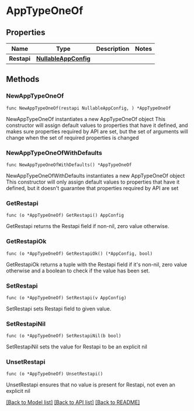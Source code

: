 # AppTypeOneOf

## Properties

Name | Type | Description | Notes
------------ | ------------- | ------------- | -------------
**Restapi** | [**NullableAppConfig**](AppConfig.md) |  | 

## Methods

### NewAppTypeOneOf

`func NewAppTypeOneOf(restapi NullableAppConfig, ) *AppTypeOneOf`

NewAppTypeOneOf instantiates a new AppTypeOneOf object
This constructor will assign default values to properties that have it defined,
and makes sure properties required by API are set, but the set of arguments
will change when the set of required properties is changed

### NewAppTypeOneOfWithDefaults

`func NewAppTypeOneOfWithDefaults() *AppTypeOneOf`

NewAppTypeOneOfWithDefaults instantiates a new AppTypeOneOf object
This constructor will only assign default values to properties that have it defined,
but it doesn't guarantee that properties required by API are set

### GetRestapi

`func (o *AppTypeOneOf) GetRestapi() AppConfig`

GetRestapi returns the Restapi field if non-nil, zero value otherwise.

### GetRestapiOk

`func (o *AppTypeOneOf) GetRestapiOk() (*AppConfig, bool)`

GetRestapiOk returns a tuple with the Restapi field if it's non-nil, zero value otherwise
and a boolean to check if the value has been set.

### SetRestapi

`func (o *AppTypeOneOf) SetRestapi(v AppConfig)`

SetRestapi sets Restapi field to given value.


### SetRestapiNil

`func (o *AppTypeOneOf) SetRestapiNil(b bool)`

 SetRestapiNil sets the value for Restapi to be an explicit nil

### UnsetRestapi
`func (o *AppTypeOneOf) UnsetRestapi()`

UnsetRestapi ensures that no value is present for Restapi, not even an explicit nil

[[Back to Model list]](../README.md#documentation-for-models) [[Back to API list]](../README.md#documentation-for-api-endpoints) [[Back to README]](../README.md)


